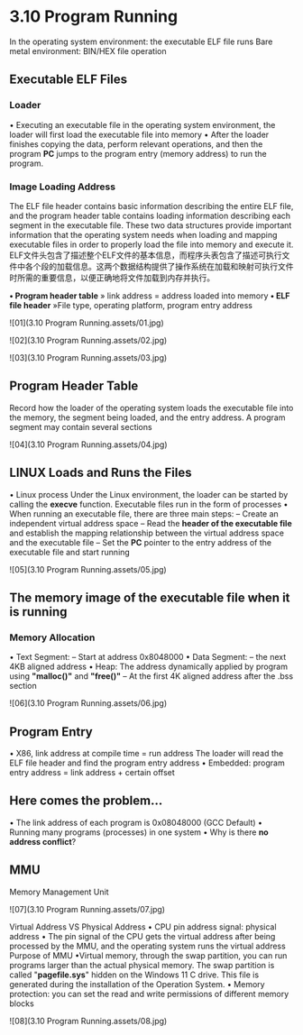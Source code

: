 # 3.10 Program Running



In the operating system environment: the executable ELF file runs
Bare metal environment: BIN/HEX file operation



## Executable ELF Files

### Loader

• Executing an executable file in the operating system environment, the loader will first load the executable file into memory
• After the loader finishes copying the data, perform relevant operations, and then the program **PC** jumps to the program entry (memory address) to run the program.

### Image Loading Address

The ELF file header contains basic information describing the entire ELF file, and the program header table contains loading information describing each segment in the executable file. These two data structures provide important information that the operating system needs when loading and mapping executable files in order to properly load the file into memory and execute it.
ELF文件头包含了描述整个ELF文件的基本信息，而程序头表包含了描述可执行文件中各个段的加载信息。这两个数据结构提供了操作系统在加载和映射可执行文件时所需的重要信息，以便正确地将文件加载到内存并执行。

**• Program header table**
	» link address = address loaded into memory
**• ELF file header**
	»File type, operating platform, program entry address

![01](3.10 Program Running.assets/01.jpg)

![02](3.10 Program Running.assets/02.jpg)

![03](3.10 Program Running.assets/03.jpg)



## Program Header Table

Record how the loader of the operating system loads the executable file into the memory, the segment being loaded, and the entry address. A program segment may contain several sections

![04](3.10 Program Running.assets/04.jpg)



## LINUX Loads and Runs the Files

• Linux process
		Under the Linux environment, the loader can be started by calling the **execve** function. Executable files run in the form of processes
• When running an executable file, there are three main steps:
	– Create an independent virtual address space
	– Read the **header of the executable file** and establish the mapping relationship between the virtual address space and the executable file
	– Set the **PC** pointer to the entry address of the executable file and start running

![05](3.10 Program Running.assets/05.jpg)



## The memory image of the executable file when it is running

### Memory Allocation

• Text Segment:
	– Start at address 0x8048000
• Data Segment:
	– the next 4KB aligned address
• Heap: The address dynamically applied by program using **"malloc()"** and **"free()"** 
	– At the first 4K aligned address after the .bss section

![06](3.10 Program Running.assets/06.jpg)



## Program Entry

• X86, link address at compile time = run address
	The loader will read the ELF file header and find the program entry address
• Embedded: program entry address = link address + certain offset



## Here comes the problem...

• The link address of each program is 0x08048000 (GCC Default)
• Running many programs (processes) in one system
• Why is there **no address conflict**?



## MMU

Memory Management Unit

![07](3.10 Program Running.assets/07.jpg)

Virtual Address VS Physical Address
	• CPU pin address signal: physical address
	• The pin signal of the CPU gets the virtual address after being processed by the MMU, and the operating system runs the virtual address
Purpose of MMU
	•Virtual memory, through the swap partition, you can run programs larger than the actual physical memory. The swap partition is called "**pagefile.sys**" hidden on the Windows 11 C drive. This file is generated during the installation  of the Operation System.
	• Memory protection: you can set the read and write permissions of different memory blocks

![08](3.10 Program Running.assets/08.jpg)
